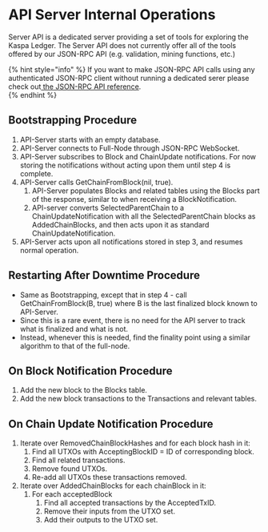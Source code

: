 # API Server Internal Operations

Server API is a dedicated server providing a set of tools for exploring the Kaspa Ledger.  The Server API  does not currently offer all of the tools offered by our JSON-RPC API \(e.g. validation, mining functions, etc.\) 

{% hint style="info" %}
If you want to make JSON-RPC API calls using any authenticated JSON-RPC client without running a dedicated serer please check out[ the JSON-RPC API reference](../object-types/).  
{% endhint %}

## Bootstrapping Procedure

1. API-Server starts with an empty database.
2. API-Server connects to Full-Node through JSON-RPC WebSocket.
3. API-Server subscribes to Block and ChainUpdate notifications. For now storing the notifications without acting upon them until step 4 is complete.
4. API-Server calls GetChainFromBlock\(nil, true\). 
   1. API-Server populates Blocks and related tables using the Blocks part of the response, similar to when receiving a BlockNotification.
   2. API-server converts SelectedParentChain to a ChainUpdateNotification with all the SelectedParentChain blocks as AddedChainBlocks, and then acts upon it as standard ChainUpdateNotification.
5. API-Server acts upon all notifications stored in step 3, and resumes normal operation.

## Restarting After Downtime Procedure

* Same as Bootstrapping, except that in step 4 - call GetChainFromBlock\(B, true\) where B is the last finalized block known to API-Server.
* Since this is a rare event, there is no need for the API server to track what is finalized and what is not.  
* Instead, whenever this is needed, find the finality point using a similar algorithm to that of the full-node.

## On Block Notification Procedure

1. Add the new block to the Blocks table.
2. Add the new block transactions to the Transactions and relevant tables.

## On Chain Update Notification Procedure

1. Iterate over RemovedChainBlockHashes and for each block hash in it: 
   1. Find all UTXOs with AcceptingBlockID = ID of corresponding block.
   2. Find all related transactions.
   3. Remove found UTXOs.
   4. Re-add all UTXOs these transactions removed.
2. Iterate over AddedChainBlocks for each chainBlock in it: 
   1. For each acceptedBlock 
      1. Find all accepted transactions by the AcceptedTxID.
      2. Remove their inputs from the UTXO set.
      3. Add their outputs to the UTXO set.

